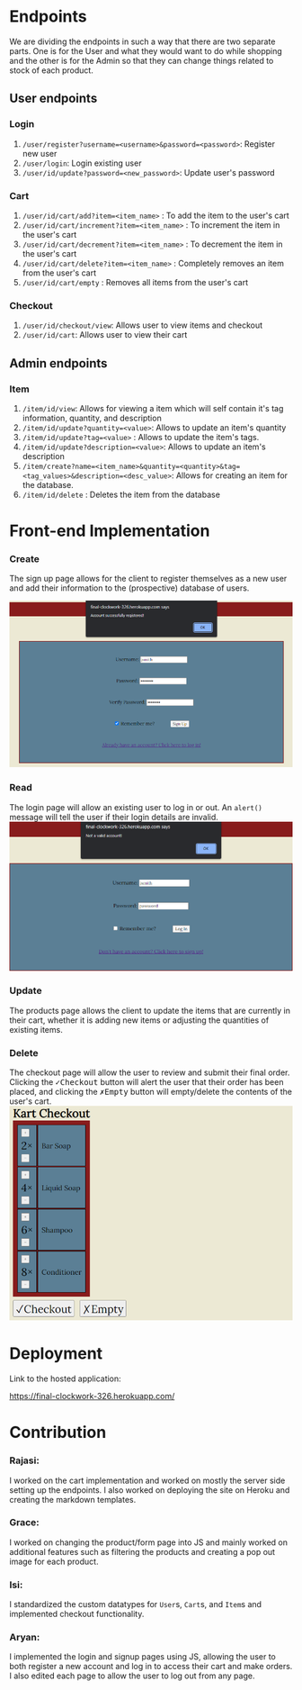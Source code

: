 # Endpoints

We are dividing the endpoints in such a way that there are two separate parts. One is for the User and what they would want to do while shopping and the other is for the Admin so that they can change things related to stock of each product. 

## User endpoints

### Login
1. `/user/register?username=<username>&password=<password>`: Register new user
2. `/user/login`: Login existing user
3. `/user/id/update?password=<new_password>`: Update user's password

### Cart
1. `/user/id/cart/add?item=<item_name>` : To add the item to the user's cart
2. `/user/id/cart/increment?item=<item_name>` : To increment the item in the user's cart
3. `/user/id/cart/decrement?item=<item_name>` : To decrement the item in the user's cart
4. `/user/id/cart/delete?item=<item_name>` : Completely removes an item from the user's cart
5. `/user/id/cart/empty` : Removes all items from the user's cart

### Checkout
1. `/user/id/checkout/view`: Allows user to view items and checkout
2. `/user/id/cart`: Allows user to view their cart


## Admin endpoints

### Item
1. `/item/id/view`: Allows for viewing a item which will self contain it's tag information, quantity, and description
2. `/item/id/update?quantity=<value>`: Allows to update an item's quantity
3. `/item/id/update?tag=<value>` : Allows to update the item's tags.
4. `/item/id/update?description=<value>`: Allows to update an item's description
5. `/item/create?name=<item_name>&quantity=<quantity>&tag=<tag_values>&description=<desc_value>`: Allows for creating an item for the database.
6. `/item/id/delete` : Deletes the item from the database


# Front-end Implementation

### Create
The sign up page allows for the client to register themselves as a new user and add their information to the (prospective) database of users.

![<Signup>](../docs/img/frontend/signup.png "Sign up")

### Read
The login page will allow an existing user to log in or out. An `alert()` message will tell the user if their login details are invalid.
![<Login>](../docs/img/frontend/login.png "Login")

### Update
The products page allows the client to update the items that are currently in their cart, whether it is adding new items or adjusting the quantities of existing items.
![<Products>](../docs/img/frontend/product.png "Products")

### Delete
The checkout page will allow the user to review and submit their final order. Clicking the <kbd>&check;Checkout</kbd> button will alert the user that their order has been placed, and clicking the <kbd>&cross;Empty</kbd> button will empty/delete the contents of the user's cart.
![Checkout](../docs/img/frontend/checkout.png "Checkout")


# Deployment

Link to the hosted application:

 https://final-clockwork-326.herokuapp.com/


# Contribution

### Rajasi: 
I worked on the cart implementation and worked on mostly the server side setting up the endpoints. I also worked on deploying the site on Heroku and creating the markdown templates.

### Grace: 
I worked on changing the product/form page into JS and mainly worked on additional features such as filtering the products and creating a pop out image for each product.

### Isi:
I standardized the custom datatypes for `User`s, `Cart`s, and `Item`s and implemented checkout functionality.

### Aryan:
I implemented the login and signup pages using JS, allowing the user to both register a new account and log in to access their cart and make orders. I also edited each page to allow the user to log out from any page.
